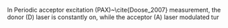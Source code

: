 In Periodic acceptor excitation (PAX)~\cite{Doose_2007} measurement, the
donor (D) laser is constantly on, while the acceptor (A) laser modulated
tur